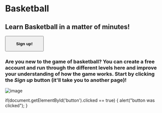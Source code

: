 #  Basketball
## Learn Basketball in a matter of minutes!

<button class="test" name="button" onclick= "window.open('https://docs.google.com/forms/d/e/1FAIpQLSdO_Pl9aSc0tUUJ2ySmfwTLYWnOZPAWKxUr3Csm1sp4hJHWDQ/viewform?usp=sf_link','_blank')"><strong>Sign up!</strong></button> 

### Are you new to the game of basketball? You can create a **free** account and run through the different levels here and improve your understanding of how the game works. Start by clicking the _Sign up_ button (it'll take you to another page)!

![image](https://upload.wikimedia.org/wikipedia/commons/e/eb/Basketball_Court_Dimensions.jpg)

if(document.getElementById('button').clicked == true)
{
   alert("button was clicked");
}

<style>
.test{
height: 50px;
width: 125px;
}
</style>
